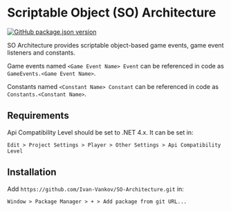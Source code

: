 # Scriptable Object (SO) Architecture
[![GitHub package.json version](https://img.shields.io/github/package-json/v/Ivan-Vankov/SO-Architecture?color=g)](https://github.com/Ivan-Vankov/SO-Architecture/releases/tag/v1.0.0)

SO Architecture provides scriptable object-based game events, game event listeners and constants.

Game events named `<Game Event Name> Event` can be referenced in code as `GameEvents.<Game Event Name>`.

Constants named `<Constant Name> Constant` can be referenced in code as `Constants.<Constant Name>`.

## Requirements
Api Compatibility Level should be set to .NET 4.x. It can be set in:
```
Edit > Project Settings > Player > Other Settings > Api Compatibility Level
```
## Installation
Add `https://github.com/Ivan-Vankov/SO-Architecture.git` in:
```
Window > Package Manager > + > Add package from git URL...
```
